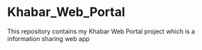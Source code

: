 # Khabar_Web_Portal
This repository contains my Khabar Web Portal project which is a information sharing web app
